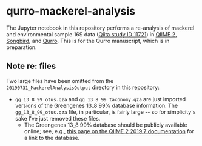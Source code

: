 # qurro-mackerel-analysis
The Jupyter notebook in this repository performs a re-analysis of mackerel and
environmental sample 16S data
([Qiita study ID 11721](https://qiita.ucsd.edu/study/description/11721)) in
[QIIME 2](https://qiime2.org/),
[Songbird](https://github.com/biocore/songbird/),
and [Qurro](https://github.com/biocore/qurro/). This is for the Qurro
manuscript, which is in preparation.

## Note re: files
Two large files have been omitted from the `20190731_MackerelAnalysisOutput`
directory in this repository:

- `gg_13_8_99_otus.qza` and `gg_13_8_99_taxonomy.qza` are just imported
  versions of the Greengenes 13_8 99% database information. The
  `gg_13_8_99_otus.qza` file, in particular, is fairly large -- so for
  simplicity's sake I've just removed these files.
    - The Greengenes 13_8 99% database should be publicly available online; see,
      e.g., [this page on the QIIME 2 2019.7 documentation](https://docs.qiime2.org/2019.7/data-resources/) for a link to the database.
